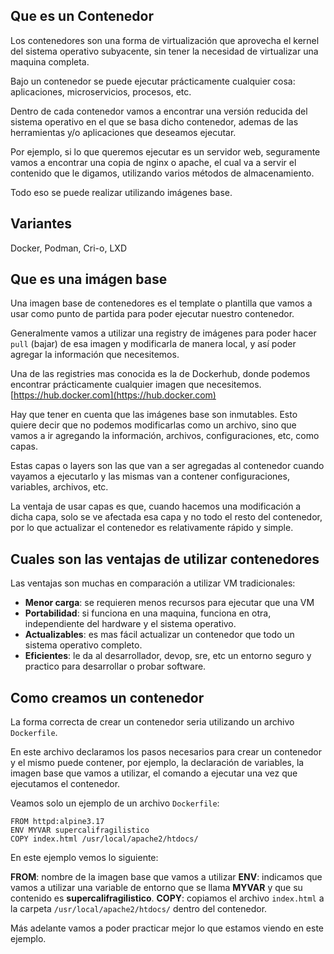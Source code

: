 ## Que es un Contenedor

Los contenedores son una forma de virtualización que aprovecha el kernel del sistema operativo subyacente, sin tener la necesidad de virtualizar una maquina completa.

Bajo un contenedor se puede ejecutar prácticamente cualquier cosa: aplicaciones, microservicios, procesos, etc.

Dentro de cada contenedor vamos a encontrar una versión reducida del sistema operativo en el que se basa dicho contenedor, ademas de las herramientas y/o aplicaciones que deseamos ejecutar.

Por ejemplo, si lo que queremos ejecutar es un servidor web, seguramente vamos a encontrar una copia de nginx o apache, el cual va a servir el contenido que le digamos, utilizando varios métodos de almacenamiento.

Todo eso se puede realizar utilizando imágenes base.


## Variantes

Docker, Podman, Cri-o, LXD

## Que es una imágen base

Una imagen base de contenedores es el template o plantilla que vamos a usar como punto de partida para poder ejecutar nuestro contenedor.

Generalmente vamos a utilizar una registry de imágenes para poder hacer `pull` (bajar) de esa imagen y modificarla de manera local, y así poder agregar la información que necesitemos.

Una de las registries mas conocida es la de Dockerhub, donde podemos encontrar prácticamente cualquier imagen que necesitemos. [https://hub.docker.com](https://hub.docker.com)

Hay que tener en cuenta que las imágenes base son inmutables. Esto quiere decir que no podemos modificarlas como un archivo, sino que vamos a ir agregando la información, archivos, configuraciones, etc, como capas.

Estas capas o layers son las que van a ser agregadas al contenedor cuando vayamos a ejecutarlo y las mismas van a contener configuraciones, variables, archivos, etc.

La ventaja de usar capas es que, cuando hacemos una modificación a dicha capa, solo se ve afectada esa capa y no todo el resto del contenedor, por lo que actualizar el contenedor es relativamente rápido y simple.

## Cuales son las ventajas de utilizar contenedores

Las ventajas son muchas en comparación a utilizar VM tradicionales:

- **Menor carga**: se requieren menos recursos para ejecutar que una VM
- **Portabilidad**: si funciona en una maquina, funciona en otra, independiente del hardware y el sistema operativo.
- **Actualizables**: es mas fácil actualizar un contenedor que todo un sistema operativo completo.
- **Eficientes**: le da al desarrollador, devop, sre, etc un entorno seguro y practico para desarrollar o probar software.

## Como creamos un contenedor

La forma correcta de crear un contenedor seria utilizando un archivo `Dockerfile`.

En este archivo declaramos los pasos necesarios para crear un contenedor y el mismo puede contener, por ejemplo, la declaración de variables, la imagen base que vamos a utilizar, el comando a ejecutar una vez que ejecutamos el contenedor.

Veamos solo un ejemplo de un archivo `Dockerfile`:

```
FROM httpd:alpine3.17
ENV MYVAR supercalifragilistico
COPY index.html /usr/local/apache2/htdocs/
```

En este ejemplo vemos lo siguiente:

**FROM**: nombre de la imagen base que vamos a utilizar
**ENV**: indicamos que vamos a utilizar una variable de entorno que se llama **MYVAR** y que su contenido es **supercalifragilistico**.
**COPY**: copiamos el archivo `index.html` a la carpeta `/usr/local/apache2/htdocs/` dentro del contenedor.

Más adelante vamos a poder practicar mejor lo que estamos viendo en este ejemplo.